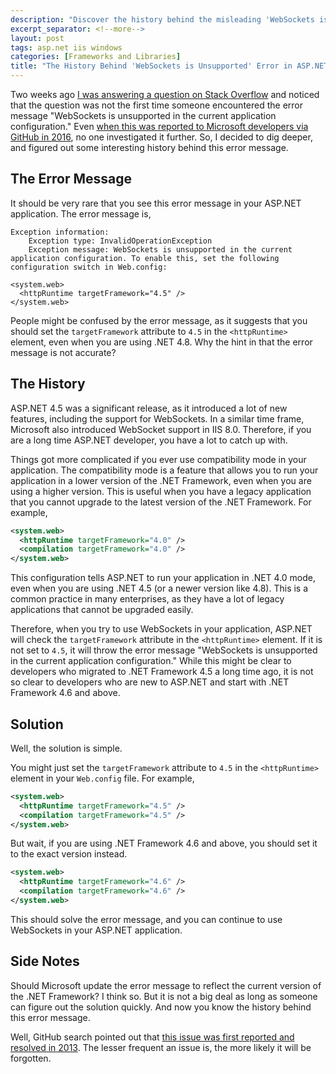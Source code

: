 ```yaml
---
description: "Discover the history behind the misleading 'WebSockets is unsupported' error in ASP.NET applications and learn how to properly configure your web.config file to enable WebSocket functionality, even in newer .NET Framework versions."
excerpt_separator: <!--more-->
layout: post
tags: asp.net iis windows
categories: [Frameworks and Libraries]
title: "The History Behind 'WebSockets is Unsupported' Error in ASP.NET"
---
```

Two weeks ago [I was answering a question on Stack Overflow](https://stackoverflow.com/questions/79030952/asp-net-4-8-exception-message-websockets-is-unsupported-in-the-current-applica/79041024#79041024) and noticed that the question was not the first time someone encountered the error message "WebSockets is unsupported in the current application configuration." Even [when this was reported to Microsoft developers via GitHub in 2016](https://github.com/SignalR/SignalR/issues/3699), no one investigated it further. So, I decided to dig deeper, and figured out some interesting history behind this error message.
<!--more-->

## The Error Message

It should be very rare that you see this error message in your ASP.NET application. The error message is,

``` text
Exception information: 
    Exception type: InvalidOperationException 
    Exception message: WebSockets is unsupported in the current application configuration. To enable this, set the following configuration switch in Web.config:

<system.web>
  <httpRuntime targetFramework="4.5" />
</system.web>
```
People might be confused by the error message, as it suggests that you should set the `targetFramework` attribute to `4.5` in the `<httpRuntime>` element, even when you are using .NET 4.8. Why the hint in that the error message is not accurate?

## The History

ASP.NET 4.5 was a significant release, as it introduced a lot of new features, including the support for WebSockets. In a similar time frame, Microsoft also introduced WebSocket support in IIS 8.0. Therefore, if you are a long time ASP.NET developer, you have a lot to catch up with.

Things got more complicated if you ever use compatibility mode in your application. The compatibility mode is a feature that allows you to run your application in a lower version of the .NET Framework, even when you are using a higher version. This is useful when you have a legacy application that you cannot upgrade to the latest version of the .NET Framework. For example,

``` xml
<system.web>
  <httpRuntime targetFramework="4.0" />
  <compilation targetFramework="4.0" />
</system.web>
```

This configuration tells ASP.NET to run your application in .NET 4.0 mode, even when you are using .NET 4.5 (or a newer version like 4.8). This is a common practice in many enterprises, as they have a lot of legacy applications that cannot be upgraded easily.

Therefore, when you try to use WebSockets in your application, ASP.NET will check the `targetFramework` attribute in the `<httpRuntime>` element. If it is not set to `4.5`, it will throw the error message "WebSockets is unsupported in the current application configuration." While this might be clear to developers who migrated to .NET Framework 4.5 a long time ago, it is not so clear to developers who are new to ASP.NET and start with .NET Framework 4.6 and above.

## Solution

Well, the solution is simple.

You might just set the `targetFramework` attribute to `4.5` in the `<httpRuntime>` element in your `Web.config` file. For example,

``` xml
<system.web>
  <httpRuntime targetFramework="4.5" />
  <compilation targetFramework="4.5" />
</system.web>
```

But wait, if you are using .NET Framework 4.6 and above, you should set it to the exact version instead.

``` xml
<system.web>
  <httpRuntime targetFramework="4.6" />
  <compilation targetFramework="4.6" />
</system.web>
```

This should solve the error message, and you can continue to use WebSockets in your ASP.NET application.

## Side Notes

Should Microsoft update the error message to reflect the current version of the .NET Framework? I think so. But it is not a big deal as long as someone can figure out the solution quickly. And now you know the history behind this error message.

Well, GitHub search pointed out that [this issue was first reported and resolved in 2013](https://github.com/SignalR/SignalR/issues/1315). The lesser frequent an issue is, the more likely it will be forgotten.
